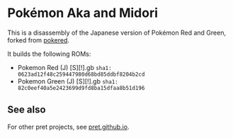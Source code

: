 # Pokémon Aka and Midori

This is a disassembly of the Japanese version of Pokémon Red and Green, forked from [pokered](https://github.com/pret/pokered).

It builds the following ROMs:

- Pokemon Red (J) [S][!].gb `sha1: 0623ad12f48c259447980d68bd85ddbf8204b2cd`
- Pokemon Green (J) [S][!].gb `sha1: 82c0eef40a5e2423699d9fd8ba15dfaa8b51d196`

## See also

For other pret projects, see [pret.github.io](https://pret.github.io/).
